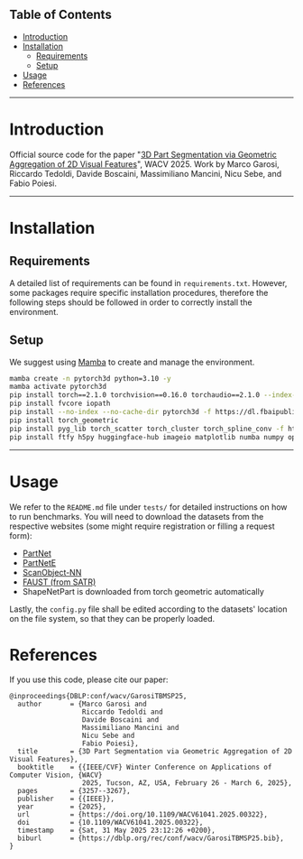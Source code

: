 ## Table of Contents

- [Introduction](#introduction)
- [Installation](#installation)
  - [Requirements](#requirements)
  - [Setup](#setup)
- [Usage](#usage)
- [References](#references)

---

# Introduction

Official source code for the paper "[3D Part Segmentation via Geometric Aggregation of 2D Visual Features](https://openaccess.thecvf.com/content/WACV2025/papers/Garosi_3D_Part_Segmentation_via_Geometric_Aggregation_of_2D_Visual_Features_WACV_2025_paper.pdf)", WACV 2025.
Work by Marco Garosi, Riccardo Tedoldi, Davide Boscaini, Massimiliano Mancini, Nicu Sebe, and Fabio Poiesi.

---

# Installation

## Requirements
A detailed list of requirements can be found in `requirements.txt`. However, some packages require specific installation procedures, therefore the following steps should be followed in order to correctly install the environment.

## Setup

We suggest using [Mamba](https://mamba.readthedocs.io/en/latest/) to create and manage the environment.

```bash
mamba create -n pytorch3d python=3.10 -y
mamba activate pytorch3d
pip install torch==2.1.0 torchvision==0.16.0 torchaudio==2.1.0 --index-url https://download.pytorch.org/whl/cu121
pip install fvcore iopath
pip install --no-index --no-cache-dir pytorch3d -f https://dl.fbaipublicfiles.com/pytorch3d/packaging/wheels/py310_cu121_pyt210/download.html
pip install torch_geometric
pip install pyg_lib torch_scatter torch_cluster torch_spline_conv -f https://data.pyg.org/whl/torch-1.13.1+cu116.html --force-reinstall --no-cache-dir
pip install ftfy h5py huggingface-hub imageio matplotlib numba numpy open3d opencv-python packaging pandas pillow platformdirs plotly pyrender safetensors scikit-image scikit-learn scipy tqdm traitlets transformers trimesh umap-learn yacs  torchmetrics lightning
```

---

# Usage

We refer to the `README.md` file under `tests/` for detailed instructions on how to run benchmarks. You will need to download the datasets from the respective websites (some might require registration or filling a request form):
* [PartNet](https://partnet.cs.stanford.edu/)
* [PartNetE](https://colin97.github.io/PartSLIP_page/)
* [ScanObject-NN](https://hkust-vgd.github.io/scanobjectnn/)
* [FAUST (from SATR)](https://github.com/Samir55/SATR)
* ShapeNetPart is downloaded from torch geometric automatically

Lastly, the `config.py` file shall be edited according to the datasets' location on the file system, so that they can be properly loaded.


# References
If you use this code, please cite our paper:

```
@inproceedings{DBLP:conf/wacv/GarosiTBMSP25,
  author       = {Marco Garosi and
                  Riccardo Tedoldi and
                  Davide Boscaini and
                  Massimiliano Mancini and
                  Nicu Sebe and
                  Fabio Poiesi},
  title        = {3D Part Segmentation via Geometric Aggregation of 2D Visual Features},
  booktitle    = {{IEEE/CVF} Winter Conference on Applications of Computer Vision, {WACV}
                  2025, Tucson, AZ, USA, February 26 - March 6, 2025},
  pages        = {3257--3267},
  publisher    = {{IEEE}},
  year         = {2025},
  url          = {https://doi.org/10.1109/WACV61041.2025.00322},
  doi          = {10.1109/WACV61041.2025.00322},
  timestamp    = {Sat, 31 May 2025 23:12:26 +0200},
  biburl       = {https://dblp.org/rec/conf/wacv/GarosiTBMSP25.bib},
}
```


